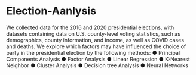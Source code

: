 # Election-Aanlysis
We collected data for the 2016 and 2020 presidential elections, with datasets containing data on U.S. county-level voting statistics, such as demographics, county information, and income, as well as COVID cases and deaths. We explore which factors may have influenced the choice of party in the presidential election by the following methods:
● Principal Components Analysis
● Factor Analysis
● Linear Regression
● K-Nearest Neighbor
● Cluster Analysis
● Decision tree Analysis
● Neural Networks
